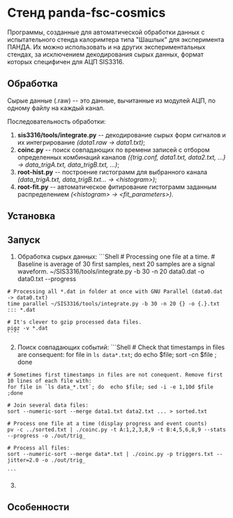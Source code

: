 Стенд panda-fsc-cosmics
=======================
Программы, созданные для автоматической обработки данных с испытательного стенда калоримтера типа "Шашлык" для эксперимента ПАНДА. 
Их можно использовать и на других экспериментальных стендах, за исключением декодирования сырых данных, формат которых специфичен для АЦП SIS3316.
  
Обработка
---------
Сырые данные (.raw) -- это данные, вычитанные из модулей АЦП, по одному файлу на каждый канал. 
  
Последовательность обработки:
  1. **sis3316/tools/integrate.py** -- декодирование сырых форм сигналов и их интегрирование *(data1.raw -> data1.txt)*;
  1. **coinc.py** -- поиск совпадающих по времени записей с отбором определенных комбинаций каналов *({trig.conf, data1.txt, data2.txt, ...} -> data_trigA.txt, data_trigB.txt, ...)*;
  1. **root-hist.py** -- построение гистограмм для выбранного канала *(data_trigA.txt, data_trigB.txt... -> \<histogram\>)*;
  1. **root-fit.py** -- автоматическое фитирование гистограмм заданным распределением *(\<histogram\> -> \<fit\_parameters\>)*.
  
Установка
---------
  
Запуск
------
  1. Обработка сырых данных:
    ```Shell
    # Processing one file at a time.
    # Baseline is average of 30 first samples, next 20 samples are a signal waveform.
    ~/SIS3316/tools/integrate.py -b 30 -n 20 data0.dat -o data0.txt --progress
    
    # Processing all *.dat in folder at once with GNU Parallel (data0.dat -> data0.txt)
    time parallel ~/SIS3316/tools/integrate.py -b 30 -n 20 {} -o {.}.txt  ::: *.dat
    
    # It's clever to gzip processed data files.
    pigz -v *.dat
    ````
        
  2. Поиск совпадающих событий:
    ```Shell
    # Check that timestamps in files are consequent:
    for file in `ls data*.txt`; do  echo $file; sort -cn $file ; done
    
    # Sometimes first timestamps in files are not conequent. Remove first 10 lines of each file with:
    for file in `ls data_*.txt`; do  echo $file; sed -i -e 1,10d $file ;done
    
    # Join several data files:
    sort --numeric-sort --merge data1.txt data2.txt ... > sorted.txt
    
    # Process one file at a time (display progress and event counts)
    pv -c ../sorted.txt | ./coinc.py -t A:1,2,3,8,9 -t B:4,5,6,8,9 --stats --progress -o ./out/trig_
    
    # Process all files:
    sort --numeric-sort --merge data*.txt | ./coinc.py -p triggers.txt --jitter=2.0 -o ./out/trig_
    
    ```
     
  3. 
  
Особенности
-----------

